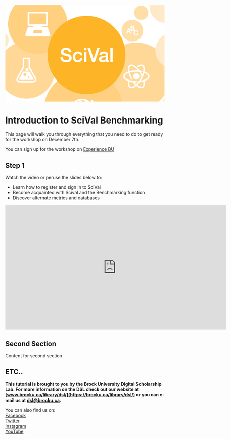 ![Tool Logo][imglogo]


# Introduction to SciVal Benchmarking
This page will walk you through everything that you need to do to get ready for the workshop on December 7th. 

You can sign up for the workshop on [Experience BU](https://experiencebu.brocku.ca/event/170503)

## Step 1
Watch the video or peruse the slides below to:
- Learn how to register and sign in to SciVal
- Become acquainted with Scival and the Benchmarking function
- Discover alternate metrics and databases

<iframe width="700" height="393" src="https://www.youtube.com/embed/1ZX2VMPTjWU" frameborder="0" allow="accelerometer; autoplay; clipboard-write; encrypted-media; gyroscope; picture-in-picture" allowfullscreen></iframe>

## Second Section
Content for second section

## ETC..
 
 
 
 
 
 
 
 
 
 
 
 
 
 
 
 
 
 
 
 
 
 
 
 
 
 
 

  
**This tutorial is brought to you by the Brock University Digital Scholarship Lab.  For more information on the DSL check out our website at [www.brocku.ca/library/dsl/](https://brocku.ca/library/dsl/) or you can e-mail us at dsl@brocku.ca.**  
  
You can also find us on:  
[Facebook](https://www.facebook.com/Brock-University-Digital-Scholarship-Lab-349407235866792/)  
[Twitter](https://twitter.com/brock_dsl)  
[Instagram](https://www.instagram.com/brock_dsl/?hl=en)  
[YouTube](https://www.youtube.com/channel/UC2eEqPkDo-1N3qilxv-N_1g/featured?view_as=subscriber)










<!--- Please use reference style images so that it is easier to update pictures later --->

[imglogo]: scival.jpg
